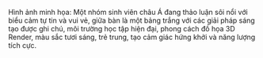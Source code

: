 Hình ảnh minh họa: Một nhóm sinh viên châu Á đang thảo luận sôi nổi với biểu cảm tự tin và vui vẻ, giữa bàn là một bảng trắng với các giải pháp sáng tạo được ghi chú, môi trường học tập hiện đại, phong cách đồ họa 3D Render, màu sắc tươi sáng, trẻ trung, tạo cảm giác hứng khởi và năng lượng tích cực.